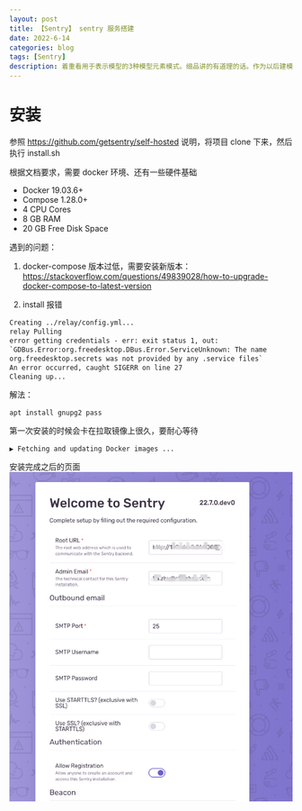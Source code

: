 ```yaml
---
layout: post
title: 【Sentry】 sentry 服务搭建
date: 2022-6-14
categories: blog
tags: [Sentry]
description: 着重看用于表示模型的3种模型元素模式。细品讲的有道理的话。作为以后建模的参考原则。
---
```


# 安装

参照 https://github.com/getsentry/self-hosted 说明，将项目 clone 下来，然后执行 install.sh

根据文档要求，需要 docker 环境、还有一些硬件基础


- Docker 19.03.6+
- Compose 1.28.0+
- 4 CPU Cores
- 8 GB RAM
- 20 GB Free Disk Space


遇到的问题：
1. docker-compose 版本过低，需要安装新版本：https://stackoverflow.com/questions/49839028/how-to-upgrade-docker-compose-to-latest-version

2. install 报错

``` shell
Creating ../relay/config.yml...
relay Pulling
error getting credentials - err: exit status 1, out: `GDBus.Error:org.freedesktop.DBus.Error.ServiceUnknown: The name org.freedesktop.secrets was not provided by any .service files`
An error occurred, caught SIGERR on line 27
Cleaning up...
```

解法：

``` shell
apt install gnupg2 pass
```

第一次安装的时候会卡在拉取镜像上很久，要耐心等待

``` shell
▶ Fetching and updating Docker images ...
```

安装完成之后的页面
![image](https://raw.githubusercontent.com/HenryHaoson/HenryHaoson.github.io/source/source/images/sentry_welcome.png)



